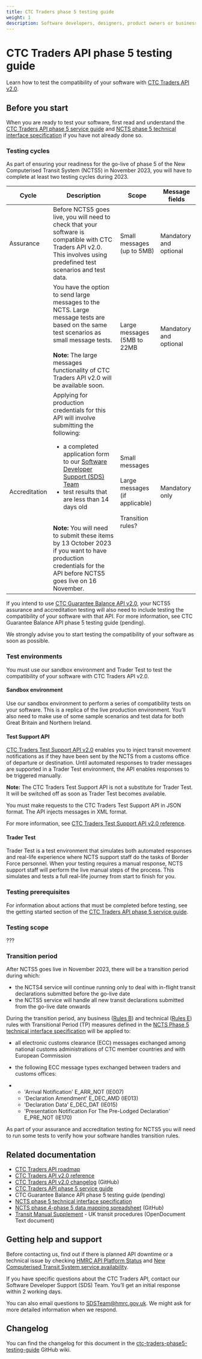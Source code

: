 ```yaml
---
title: CTC Traders phase 5 testing guide
weight: 1
description: Software developers, designers, product owners or business analysts. Verify the compatibility of your software with CTC Traders API and learn how to test your application in our sandbox environment.
---
```


# CTC Traders API phase 5 testing guide

Learn how to test the compatibility of your software with [CTC Traders API v2.0](/api-documentation/docs/api/service/common-transit-convention-traders/2.0).

## Before you start

When you are ready to test your software, first read and understand the [CTC Traders API phase 5 service guide](/guides/ctc-traders-phase5-service-guide/) and [NCTS phase 5 technical interface specification](/guides/ctc-traders-phase5-tis/) if you have not already done so.

### Testing cycles

As part of ensuring your readiness for the go-live of phase 5 of the New Computerised Transit System (NCTS5) in November 2023, you will have to complete at least two testing cycles during 2023.

| Cycle         | Description                                                  | Scope                                                        | Message fields         |
| ------------- | ------------------------------------------------------------ | ------------------------------------------------------------ | ---------------------- |
| Assurance     | Before NCTS5 goes live, you will need to check that your software is compatible with CTC Traders API v2.0. This involves using predefined test scenarios and test data. | Small messages (up to 5MB)                                   | Mandatory and optional |
|               | You have the option to send large messages to the NCTS. Large message tests are based on the same test scenarios as small message tests.<br /><br />**Note:** The large messages functionality of CTC Traders API v2.0 will be available soon. | Large messages (5MB to 22MB                                  | Mandatory and optional |
| Accreditation | Applying for production credentials for this API will involve submitting the following:<ul><li>a completed application form to our [Software Developer Support (SDS) Team](mailto:SDSTeam@hmrc.gov.uk)</li><li>test results that are less than 14 days old</li></ul><br />**Note:** You will need to submit these items by 13 October 2023 if you want to have production credentials for the API before NCTS5 goes live on 16 November. | Small messages <br /><br />Large messages (if applicable)<br /><br />Transition rules? | Mandatory only         |

If you intend to use [CTC Guarantee Balance API v2.0](/api-documentation/docs/api/service/common-transit-convention-guarantee-balance/2.0), your NCTS5 assurance and accreditation testing will also need to include testing the compatibility of your software with that API. For more information, see CTC Guarantee Balance API phase 5 testing guide (pending).

We strongly advise you to start testing the compatibility of your software as soon as possible.

### Test environments

You must use our sandbox environment and Trader Test to test the compatibility of your software with CTC Traders API v2.0.

#### Sandbox environment

Use our sandbox environment to perform a series of compatibility tests on your software. This is a replica of the live production environment. You’ll also need to make use of some sample scenarios and test data for both Great Britain and Northern Ireland.

#### Test Support API

[CTC Traders Test Support API v2.0](https://developer.service.hmrc.gov.uk/api-documentation/docs/api/service/common-transit-convention-traders-test-support/2.0) enables you to inject transit movement notifications as if they have been sent by the NCTS from a customs office of departure or destination. Until automated responses to trader messages are supported in a Trader Test environment, the API enables responses to be triggered manually. 

**Note:** The CTC Traders Test Support API is not a substitute for Trader Test. It will be switched off as soon as Trader Test becomes available.

You must make requests to the CTC Traders Test Support API in JSON format. The API injects messages in XML format.

For more information, see [CTC Traders Test Support API v2.0 reference](/api-documentation/docs/api/service/common-transit-convention-traders-test-support/2.0/oas/page).

#### Trader Test

Trader Test is a test environment that simulates both automated responses and real-life experience where NCTS support staff do the tasks of Border Force personnel. When your testing requires a manual response, NCTS support staff will perform the live manual steps of the process. This simulates and tests a full real-life journey from start to finish for you.

### Testing prerequisites

For information about actions that must be completed before testing, see the getting started section of the [CTC Traders API phase 5 service guide](/guides/ctc-traders-phase5-service-guide/#getting-started).

### Testing scope

???

### Transition period

After NCTS5 goes live in November 2023, there will be a transition period during which:

- the NCTS4 service will continue running only to deal with in-flight transit declarations submitted before the go-live date
- the NCTS5 service will handle all new transit declarations submitted from the go-live date onwards

During the transition period, any business ([Rules B](/guides/ctc-traders-phase5-tis/documentation/rules-b.html)) and technical ([Rules E](/guides/ctc-traders-phase5-tis/documentation/rules-e.html)) rules with Transitional Period (TP) measures defined in the [NCTS Phase 5 technical interface specification](/guides/ctc-traders-phase5-tis/) will be applied to:

- all electronic customs clearance (ECC) messages exchanged among national customs administrations of CTC member countries and with European Commission

- the following ECC message types exchanged between traders and customs offices:

- - 'Arrival Notification' E_ARR_NOT (IE007)
  - 'Declaration Amendment' E_DEC_AMD (IE013)
  - 'Declaration Data' E_DEC_DAT (IE015)
  - 'Presentation Notification For The Pre-Lodged Declaration' E_PRE_NOT (IE170)

As part of your assurance and accreditation testing for NCTS5 you will need to run some tests to verify how your software handles transition rules.

## Related documentation

- [CTC Traders API roadmap](/roadmaps/common-transit-convention-traders-roadmap/)
- [CTC Traders API v2.0 reference](/api-documentation/docs/api/service/common-transit-convention-traders/2.0/oas/page)
- [CTC Traders API v2.0 changelog](https://github.com/hmrc/common-transit-convention-traders/wiki/CTC-Traders-API-v2.0-changelog) (GitHub)
- [CTC Traders API phase 5 service guide](/guides/ctc-traders-phase5-service-guide/)
- CTC Guarantee Balance API phase 5 testing guide (pending)
- [NCTS phase 5 technical interface specification](/guides/ctc-traders-phase5-tis/)
- [NCTS phase 4-phase 5 data mapping spreadsheet](https://github.com/hmrc/ctc-traders-phase5-tis/blob/main/source/figures/NCTS-P5_Datamapping_R3_140323_v1.0.xlsx) (GitHub)
- [Transit Manual Supplement](https://www.gov.uk/government/publications/transit-manual-supplement) - UK transit procedures (OpenDocument Text document)

## Getting help and support

Before contacting us, find out if there is planned API downtime or a technical issue by checking [HMRC API Platform Status](https://api-platform-status.production.tax.service.gov.uk/?_ga=2.139406967.536493967.1674469117-2060941422.1667396839) and [New Computerised Transit System service availability](https://www.gov.uk/guidance/new-computerised-transit-system-service-availability?_ga=2.174532070.536493967.1674469117-2060941422.1667396839).

If you have specific questions about the CTC Traders API, contact our Software Developer Support (SDS) Team. You’ll get an initial response within 2 working days.

You can also email questions to [SDSTeam@hmrc.gov.uk](mailto:SDSTeam@hmrc.gov.uk). We might ask for more detailed information when we respond.

## Changelog

You can find the changelog for this document in the [ctc-traders-phase5-testing-guide](https://github.com/hmrc/ctc-traders-phase5-testing-guide/wiki/CTC-Traders-API-phase-5-testing-guide-changelog) GitHub wiki.

